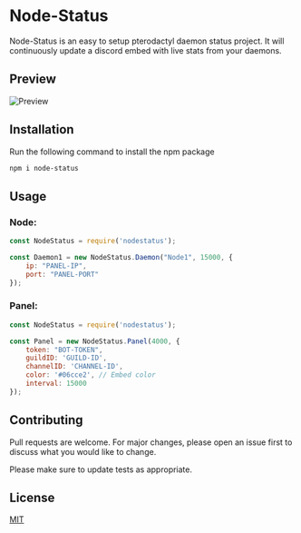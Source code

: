 # Node-Status

Node-Status is an easy to setup pterodactyl daemon status project. It will continuously update a discord embed with live stats from your daemons.

## Preview

![Preview](https://i.gyazo.com/fe785175ce3e08ece87ab234df6993ed.png)

## Installation

Run the following command to install the npm package

```bash
npm i node-status
```

## Usage

### Node:
```javascript
const NodeStatus = require('nodestatus');

const Daemon1 = new NodeStatus.Daemon("Node1", 15000, {
    ip: "PANEL-IP",
    port: "PANEL-PORT"
});
```

### Panel:
```javascript
const NodeStatus = require('nodestatus');

const Panel = new NodeStatus.Panel(4000, {
    token: "BOT-TOKEN",
    guildID: 'GUILD-ID',
    channelID: 'CHANNEL-ID',
    color: '#06cce2', // Embed color
    interval: 15000
});
```

## Contributing
Pull requests are welcome. For major changes, please open an issue first to discuss what you would like to change.

Please make sure to update tests as appropriate.

## License
[MIT](https://choosealicense.com/licenses/mit/)